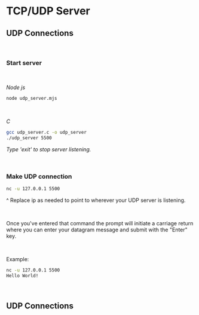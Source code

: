 # TCP/UDP Server

## UDP Connections

<br>

### Start server

<br>

_Node js_
```bash
node udp_server.mjs
```

<br>

_C_
```bash
gcc udp_server.c -o udp_server
./udp_server 5500
```
_Type 'exit' to stop server listening._

<br>

### Make UDP connection
```sh
nc -u 127.0.0.1 5500
```
^ Replace ip as needed to point to wherever your UDP server is listening.

<br>

Once you've entered that command the prompt will initiate a carriage return where you can enter your datagram message and submit with the "Enter" key.

<br>

Example:
```sh
nc -u 127.0.0.1 5500
Hello World!
```

<br>

## UDP Connections

